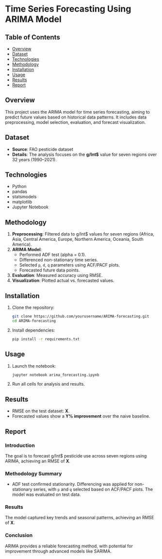 # Time Series Forecasting Using ARIMA Model

## Table of Contents
- [Overview](#overview)
- [Dataset](#dataset)
- [Technologies](#technologies)
- [Methodology](#methodology)
- [Installation](#installation)
- [Usage](#usage)
- [Results](#results)
- [Report](#report)

## Overview
This project uses the ARIMA model for time series forecasting, aiming to predict future values based on historical data patterns. It includes data preprocessing, model selection, evaluation, and forecast visualization.

## Dataset
- **Source**: FAO pesticide dataset
- **Details**: The analysis focuses on the **g/Int$** value for seven regions over 32 years (1990–2021).

## Technologies
- Python
- pandas
- statsmodels
- matplotlib
- Jupyter Notebook

## Methodology
1. **Preprocessing**: Filtered data to g/Int$ values for seven regions (Africa, Asia, Central America, Europe, Northern America, Oceania, South America).
2. **ARIMA Model**:
   - Performed ADF test (alpha = 0.1).
   - Differenced non-stationary time series.
   - Selected `p`, `d`, `q` parameters using ACF/PACF plots.
   - Forecasted future data points.
3. **Evaluation**: Measured accuracy using RMSE.
4. **Visualization**: Plotted actual vs. forecasted values.

## Installation
1. Clone the repository:
   ```bash
   git clone https://github.com/yourusername/ARIMA-forecasting.git
   cd ARIMA-forecasting
   ```
2. Install dependencies:
   ```bash
   pip install -r requirements.txt
   ```

## Usage
1. Launch the notebook:
   ```bash
   jupyter notebook arima_forecasting.ipynb
   ```
2. Run all cells for analysis and results.

## Results
- RMSE on the test dataset: **X**.
- Forecasted values show a **Y% improvement** over the naive baseline.

## Report
### Introduction
The goal is to forecast g/Int$ pesticide use across seven regions using ARIMA, achieving an RMSE of **X**.

### Methodology Summary
- ADF test confirmed stationarity. Differencing was applied for non-stationary series, with `p` and `q` selected based on ACF/PACF plots. The model was evaluated on test data.

### Results
The model captured key trends and seasonal patterns, achieving an RMSE of **X**.

### Conclusion
ARIMA provides a reliable forecasting method, with potential for improvement through advanced models like SARIMA.